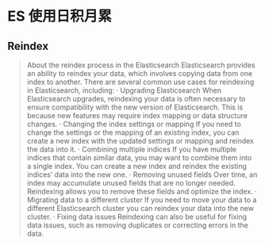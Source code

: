 # ES 使用日积月累

## Reindex

> About the reindex process in the Elasticsearch
> Elasticsearch provides an ability to reindex your data, which involves copying data from one index to another. There are several common use cases for reindexing in Elasticsearch, including:
> · Upgrading Elasticsearch
> When Elasticsearch upgrades, reindexing your data is often necessary to ensure compatibility with the new version of Elasticsearch. This is because new features may require index mapping or data structure changes.
> · Changing the index settings or mapping
> If you need to change the settings or the mapping of an existing index, you can create a new index with the updated settings or mapping and reindex the data into it.
> · Combining multiple indices
> If you have multiple indices that contain similar data, you may want to combine them into a single index. You can create a new index and reindex the existing indices’ data into the new one.
> · Removing unused fields
> Over time, an index may accumulate unused fields that are no longer needed. Reindexing allows you to remove these fields and optimize the index.
> · Migrating data to a different cluster
> If you need to move your data to a different Elasticsearch cluster you can reindex your data into the new cluster.
> · Fixing data issues
> Reindexing can also be useful for fixing data issues, such as removing duplicates or correcting errors in the data.
